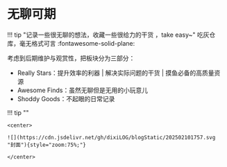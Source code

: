 # 无聊可期

<div id="progress-container">
  <div id="progress-bar"></div>
</div>


!!! tip "记录一些很无聊的想法，收藏一些很给力的干货 ，take easy~"
    吃灰仓库，毫无格式可言 :fontawesome-solid-plane:

考虑到后期维护与观赏性，把板块分为三部分：

- Really Stars：提升效率的利器 | 解决实际问题的干货 | 摸鱼必备的高质量资源
- Awesome Finds：虽然无聊但是无用的小玩意儿
- Shoddy Goods：不起眼的日常记录  

!!! tip ""

    <center>
    
    ![](https://cdn.jsdelivr.net/gh/dixiLOG/blogStatic/202502101757.svg "封面"){style="zoom:75%;"}

    </center>

